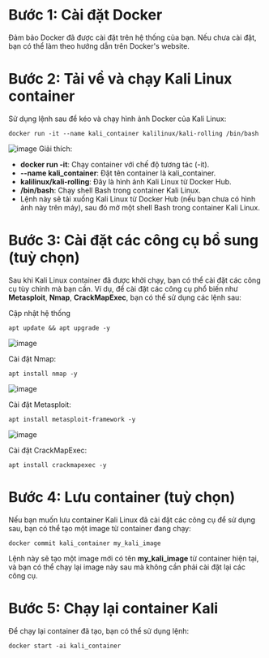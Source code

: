 # Bước 1: Cài đặt Docker
Đảm bảo Docker đã được cài đặt trên hệ thống của bạn. Nếu chưa cài đặt, bạn có thể làm theo hướng dẫn trên Docker's website.
# Bước 2: Tải về và chạy Kali Linux container
Sử dụng lệnh sau để kéo và chạy hình ảnh Docker của Kali Linux:

```
docker run -it --name kali_container kalilinux/kali-rolling /bin/bash
```
![image](https://github.com/user-attachments/assets/ad2a0fe4-812c-459f-9c28-d2f4d2c414cb)
Giải thích:

- **docker run -it**: Chạy container với chế độ tương tác (-it).
- **--name kali_container**: Đặt tên container là kali_container.
- **kalilinux/kali-rolling**: Đây là hình ảnh Kali Linux từ Docker Hub.
- **/bin/bash**: Chạy shell Bash trong container Kali Linux.
- Lệnh này sẽ tải xuống Kali Linux từ Docker Hub (nếu bạn chưa có hình ảnh này trên máy), sau đó mở một shell Bash trong container Kali Linux.

# Bước 3: Cài đặt các công cụ bổ sung (tuỳ chọn)

Sau khi Kali Linux container đã được khởi chạy, bạn có thể cài đặt các công cụ tùy chỉnh mà bạn cần. Ví dụ, để cài đặt các công cụ phổ biến như **Metasploit**, **Nmap**, **CrackMapExec**, bạn có thể sử dụng các lệnh sau:

Cập nhật hệ thống
```
apt update && apt upgrade -y

```
![image](https://github.com/user-attachments/assets/f39bd1a5-2cf2-48d6-a2d3-52b128f9de67)

Cài đặt Nmap:

```
apt install nmap -y
```
![image](https://github.com/user-attachments/assets/f92d4a66-46ab-47a0-b69e-c6f4348b3f6d)

Cài đặt Metasploit:
```
apt install metasploit-framework -y
```
![image](https://github.com/user-attachments/assets/073e83bf-5fb8-470a-8f0f-2c1aa32ba387)

Cài đặt CrackMapExec:
```
apt install crackmapexec -y
```
# Bước 4: Lưu container (tuỳ chọn)
Nếu bạn muốn lưu container Kali Linux đã cài đặt các công cụ để sử dụng sau, bạn có thể tạo một image từ container đang chạy:
```
docker commit kali_container my_kali_image
```
Lệnh này sẽ tạo một image mới có tên **my_kali_image** từ container hiện tại, và bạn có thể chạy lại image này sau mà không cần phải cài đặt lại các công cụ.
# Bước 5: Chạy lại container Kali
Để chạy lại container đã tạo, bạn có thể sử dụng lệnh:

```
docker start -ai kali_container
```
